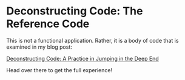 # Deconstructing Code: The Reference Code

 This is not a functional application. Rather, it is a body of code that is examined in my blog post:

 [Deconstructing Code: A Practice in Jumping in the Deep End](https://medium.com/@digitalrainstorm/deconstructing-code-a-practice-in-jumping-in-the-deep-end-c5e046b86173)

Head over there to get the full experience!
